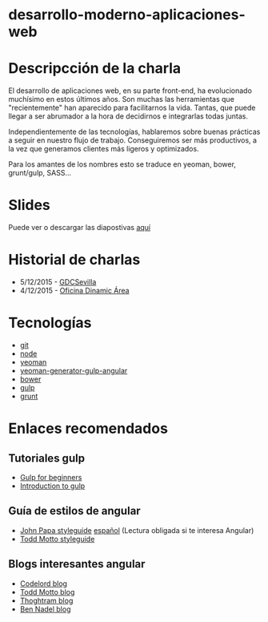# desarrollo-moderno-aplicaciones-web

# Descripcción de la charla
El desarrollo de aplicaciones web, en su parte front-end, ha evolucionado muchísimo en estos últimos años. Son muchas las herramientas que "recientemente" han aparecido para facilitarnos la vida. Tantas, que puede llegar a ser abrumador a la hora de decidirnos e integrarlas todas juntas. 

Independientemente de las tecnologías, hablaremos sobre buenas prácticas a seguir en nuestro flujo de trabajo. Conseguiremos ser más productivos, a la vez que generamos clientes más ligeros y optimizados. 

Para los amantes de los nombres esto se traduce en yeoman, bower, grunt/gulp, SASS...

# Slides
Puede ver o descargar las diapostivas [aquí](http://www.slideshare.net/IvanCoronadoMoreno/desarrollo-moderno-de-aplicaciones-web-55831916)

# Historial de charlas
* 5/12/2015 - [GDCSevilla](http://www.meetup.com/es/GDGSevilla/events/226964943/)
* 4/12/2015 - [Oficina Dinamic Área](https://www.google.es/maps/dir/''/oficina+dinamic+area/data=!4m5!4m4!1m0!1m2!1m1!1s0xd126e983c3482fb:0x54a85250d9d1f09f?sa=X&ved=0ahUKEwixzIKg-sLJAhWDcRQKHXGZAIEQ9RcIazAL) 

# Tecnologías
* [git](https://git-scm.com/downloads)
* [node](https://nodejs.org/en/download/)
* [yeoman](http://yeoman.io/learning/index.html)
* [yeoman-generator-gulp-angular](https://github.com/swiip/generator-gulp-angular#readme)
* [bower](http://bower.io/)
* [gulp](https://github.com/gulpjs/gulp)
* [grunt](https://github.com/gruntjs/grunt)

# Enlaces recomendados
## Tutoriales gulp
* [Gulp for beginners](https://css-tricks.com/gulp-for-beginners/)
* [Introduction to gulp](http://jilles.me/introduction-to-gulp/)

## Guía de estilos de angular
* [John Papa styleguide](https://github.com/johnpapa/angular-styleguide) [español](https://github.com/johnpapa/angular-styleguide/blob/master/i18n/es-ES.md) (Lectura obligada si te interesa Angular)
* [Todd Motto styleguide](https://github.com/toddmotto/angularjs-styleguide)

## Blogs interesantes angular
* [Codelord blog](http://www.codelord.net/)
* [Todd Motto blog](http://toddmotto.com/)
* [Thoghtram blog](http://blog.thoughtram.io/)
* [Ben Nadel blog](http://www.bennadel.com/)

